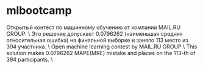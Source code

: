 # mlbootcamp
Открытый контест по машинному обучению от компании MAIL.RU GROUP. \\
Это решение допускает 0.0796262 (наименьшая средняя относительная ошибка) на финальной выборке и заняло 113 место из 394 участника. \\
Open machine learning contest by MAIL.RU GROUP \\
This solution makes 0.0796262 MAPE(MRE) mistake and places on the 113-th of 394 participants. \\
